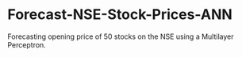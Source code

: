 # Forecast-NSE-Stock-Prices-ANN
Forecasting opening price of 50 stocks on the NSE using a Multilayer Perceptron.
